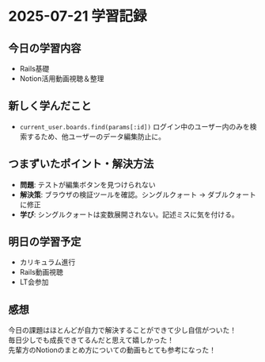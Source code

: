 # 2025-07-21 学習記録

## 今日の学習内容
- Rails基礎<br>
- Notion活用動画視聴＆整理<br>

## 新しく学んだこと
- `current_user.boards.find(params[:id])` ログイン中のユーザー内のみを検索するため、他ユーザーのデータ編集防止に。<br>


## つまずいたポイント・解決方法
- **問題**: テストが編集ボタンを見つけられない<br>
- **解決策**: ブラウザの検証ツールを確認。シングルクォート → ダブルクォートに修正<br>
- **学び**: シングルクォートは変数展開されない。記述ミスに気を付ける。<br>

## 明日の学習予定
- カリキュラム進行<br>
- Rails動画視聴<br>
- LT会参加<br>

## 感想
今日の課題はほとんどが自力で解決することができて少し自信がついた！<br>
毎日少しでも成長できてるんだと思えて嬉しかった！<br>
先輩方のNotionのまとめ方についての動画もとても参考になった！<br>
